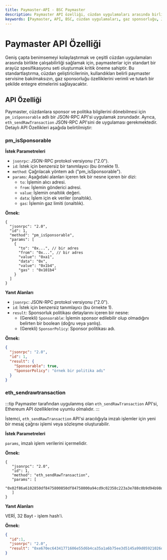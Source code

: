 ```yaml
---
title: Paymaster-API - BSC Paymaster
description: Paymaster API özelliği, cüzdan uygulamaları arasında birlikte çalışabilirliği sağlamak için standart bir arayüz spesifikasyonu seti sunar. Bu API'ler, gaz sponsorluğu entegrasyonunu kolaylaştırarak geliştiricilere etkin bir çözüm sunmaktadır.
keywords: [Paymaster, API, BSC, cüzdan uygulamaları, gaz sponsorluğu, JSON-RPC, Ethereum]
---
```


# Paymaster API Özelliği

Geniş çapta benimsemeyi kolaylaştırmak ve çeşitli cüzdan uygulamaları arasında birlikte çalışabilirliği sağlamak için, paymasterlar için standart bir arayüz spesifikasyonu seti oluşturmak kritik öneme sahiptir. Bu standartlaştırma, cüzdan geliştiricilerinin, kullandıkları belirli paymaster servisine bakılmaksızın, gaz sponsorluğu özelliklerini verimli ve tutarlı bir şekilde entegre etmelerini sağlayacaktır.

## API Özelliği

Paymaster, cüzdanlara sponsor ve politika bilgilerini dönebilmesi için `pm_isSponsorable` adlı bir JSON-RPC API'si uygulamak zorundadır. Ayrıca, `eth_sendRawTransaction` JSON-RPC API'sini de uygulaması gerekmektedir. Detaylı API Özellikleri aşağıda belirtilmiştir:

### pm\_isSponsorable

**İstek Parametreleri**

*   `jsonrpc`: JSON-RPC protokol versiyonu ("2.0").
*   `id`: İstek için benzersiz bir tanımlayıcı (bu örnekte 1).
*   `method`: Çağrılacak yöntem adı ("pm\_isSponsorable").
*   `params`: Aşağıdaki alanları içeren tek bir nesne içeren bir dizi:
    *   `to`: İşlemin alıcı adresi.
    *   `from`: İşlemin gönderici adresi.
    *   `value`: İşlemin onaltılık değeri.
    *   `data`: İşlem için ek veriler (onaltılık).
    *   `gas`: İşlemin gaz limiti (onaltılık).

**Örnek:**

```plain
{
  "jsonrpc": "2.0",
  "id": 1,
  "method": "pm_isSponsorable",
  "params": [
    {
      "to": "0x...", // bir adres
      "from": "0x...", // bir adres
      "value": "0xa1",
      "data": "0x",
      "value": "0x1b4",
      "gas" : "0x101b4"
    }
  ]
}
```

**Yanıt Alanları**

*   `jsonrpc`: JSON-RPC protokol versiyonu ("2.0").
*   `id`: İstek için benzersiz tanımlayıcı (bu örnekte 1).
*   `result`: Sponsorluk politikası detaylarını içeren bir nesne:
    *   (Gerekli) `Sponsorable`: İşlemin sponsor edilebilir olup olmadığını belirten bir boolean (doğru veya yanlış).
    *   (Gerekli) `SponsorPolicy`: Sponsor politikası adı.

**Örnek:**

```json
{
  "jsonrpc": "2.0",
  "id": 1,
  "result": {
    "Sponsorable": true,
    "SponsorPolicy": "örnek bir politika adı"
  }
}
```

### eth\_sendrawtransaction

:::tip
Paymaster tarafından uygulanmış olan `eth_sendRawTransaction` API'si, Ethereum API özelliklerine uyumlu olmalıdır.
:::

İstemci, `eth_sendRawTransaction` API'si aracılığıyla imzalı işlemler için yeni bir mesaj çağrısı işlemi veya sözleşme oluşturabilir.

**İstek Parametreleri**

`params`, imzalı işlem verilerini içermelidir.

**Örnek:**

```plain
{
   "jsonrpc": "2.0",
   "id": 1,
   "method": "eth_sendRawTransaction",
   "params": [
 "0x02f86a6102850df8475800850df84758000a94cd9c02358c223a3e788c0b9d94b98d434c7aa0f18080c080a0bcb0e8ffa344e4b855c6e13ee9e4e5d22cff6ad8bd1145a93b93c5d332100c2ca03765236eba5fbb357e35014fd19ba4b3c6b87f3793bd14dddf7913fc8dcc88bf"
   ]
}
```

**Yanıt Alanları**

VERİ, 32 Bayt - işlem hash'i.

**Örnek:**

```json
{
  "id":1,
  "jsonrpc": "2.0",
  "result": "0xe670ec64341771606e55d6b4ca35a1a6b75ee3d5145a99d05921026d1527331"
}
```